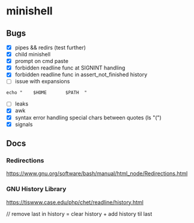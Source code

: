 # minishell

## Bugs
- [x] pipes && redirs (test further)
- [x] child minishell
- [x] prompt on cmd paste
- [x] forbidden readline func at SIGNINT handling
- [x] forbidden readline func in assert_not_finished history
- [ ] issue with expansions 
```
echo "    $HOME       $PATH  "
```
- [ ] leaks
- [x] awk 
- [x] syntax error handling special chars between quotes (ls "(")
- [x] signals

## Docs
### Redirections
https://www.gnu.org/software/bash/manual/html_node/Redirections.html

### GNU History Library
https://tiswww.case.edu/php/chet/readline/history.html


// remove last in history = clear history + add history til last


<!-- void	ft_remove_last_history(t_data *data)
{
	struct _hist_entry	*entry;

	ft_assert_not_null(data, data);
	if (where_history () >= 0)
	{
		entry = remove_history (where_history () - 1);
		if (entry != NULL)
		{
			free (entry->line);
			free (entry->data);
			free (entry);
		}
	}
	add_history (data->line);
} -->